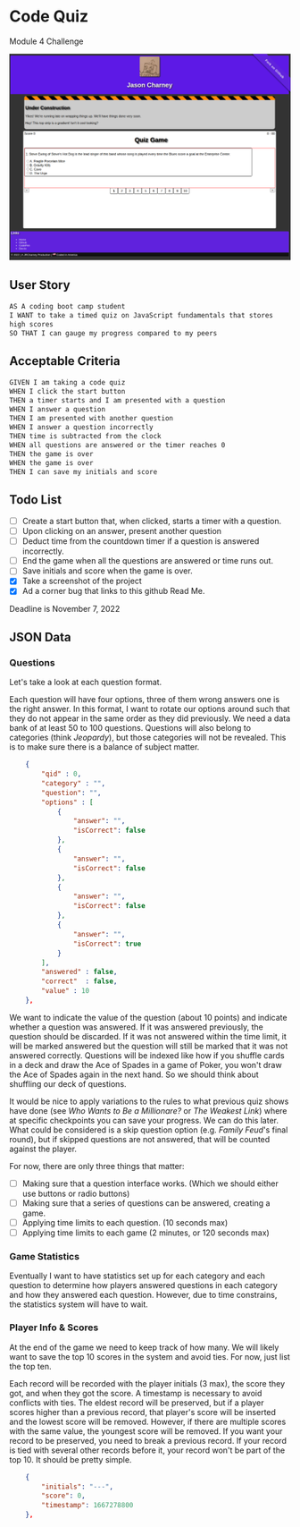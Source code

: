 # Code Quiz

Module 4 Challenge

[![Screenshot](assets/images/code-quiz.png)](https://jrcharney.github.io/code-quiz/)

## User Story

```
AS A coding boot camp student
I WANT to take a timed quiz on JavaScript fundamentals that stores high scores
SO THAT I can gauge my progress compared to my peers
```

## Acceptable Criteria

```
GIVEN I am taking a code quiz
WHEN I click the start button
THEN a timer starts and I am presented with a question
WHEN I answer a question
THEN I am presented with another question
WHEN I answer a question incorrectly
THEN time is subtracted from the clock
WHEN all questions are answered or the timer reaches 0
THEN the game is over
WHEN the game is over
THEN I can save my initials and score
```

## Todo List

* [ ] Create a start button that, when clicked, starts a timer with a question.
* [ ] Upon clicking on an answer, present another question
* [ ] Deduct time from the countdown timer if a question is answered incorrectly.
* [ ] End the game when all the questions are answered or time runs out.
* [ ] Save initials and score when the game is over.
* [x] Take a screenshot of the project
* [x] Ad a corner bug that links to this github Read Me.

Deadline is November 7, 2022

## JSON Data

### Questions

Let's take a look at each question format.

Each question will have four options, three of them wrong answers one is the right answer.  In this format, I want to rotate our options around such that they do not appear in the same order as they did previously. We need a data bank of at least 50 to 100 questions.  Questions will also belong to categories (think *Jeopardy*), but those categories will not be revealed. This is to make sure there is a balance of subject matter.

```json
    {
        "qid" : 0,
        "category" : "",
        "question": "",
        "options" : [
            {
                "answer": "",
                "isCorrect": false
            },
            {
                "answer": "",
                "isCorrect": false
            },
            {
                "answer": "",
                "isCorrect": false
            },
            {
                "answer": "",
                "isCorrect": true
            }
        ],
        "answered" : false,
        "correct"  : false,
        "value" : 10
    },

```

We want to indicate the value of the question (about 10 points) and indicate whether a question was answered. If it was answered previously, the question should be discarded.  If it was not answered within the time limit, it will be marked answered but the question will still be marked that it was not answered correctly.
Questions will be indexed like how if you shuffle cards in a deck and draw the Ace of Spades in a game of Poker, you won't draw the Ace of Spades again in the next hand.  So we should think about shuffling our deck of questions.

It would be nice to apply variations to the rules to what previous quiz shows have done (see *Who Wants to Be a Millionare?* or *The Weakest Link*) where at specific checkpoints you can save your progress.  We can do this later. What could be considered is a skip question option (e.g. *Family Feud*'s final round), but if skipped questions are not answered, that will be counted against the player.

For now, there are only three things that matter:

* [ ] Making sure that a question interface works. (Which we should either use buttons or radio buttons)
* [ ] Making sure that a series of questions can be answered, creating a game.
* [ ] Applying time limits to each question. (10 seconds max)
* [ ] Applying time limits to each game (2 minutes, or 120 seconds max)

### Game Statistics

Eventually I want to have statistics set up for each category and each question to determine how players answered questions in each category and how they answered each question.  However, due to time constrains, the statistics system will have to wait.

### Player Info & Scores

At the end of the game we need to keep track of how many.  We will likely want to save the top 10 scores in the system and avoid ties.  For now, just list the top ten.

Each record will be recorded with the player initials (3 max), the score they got, and when they got the score.  A timestamp is necessary to avoid conflicts with ties.  The eldest record will be preserved, but if a player scores higher than a previous record, that player's score will be inserted and the lowest score will be removed. However, if there are multiple scores with the same value, the youngest score will be removed.  If you want your record to be preserved, you need to break a previous record. If your record is tied with several other records before it, your record won't be part of the top 10.  It should be pretty simple.

```json
    {
        "initials": "---",
        "score": 0,
        "timestamp": 1667278800
    },
```